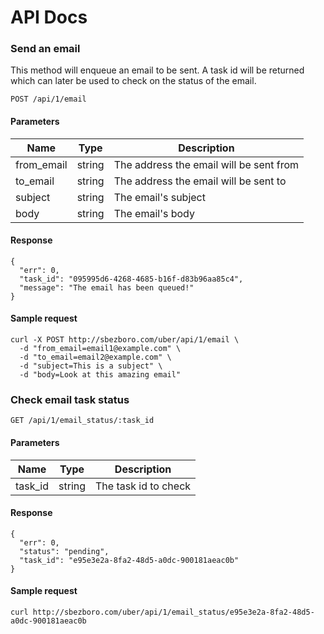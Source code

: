 API Docs
========


### Send an email

This method will enqueue an email to be sent. A task id will be returned which can later be used to check on the status of the email.

```
POST /api/1/email
```

#### Parameters

| Name       | Type   | Description                             |
|------------|--------|-----------------------------------------|
| from_email | string | The address the email will be sent from |
| to_email   | string | The address the email will be sent to   |
| subject    | string | The email's subject                     |
| body       | string | The email's body                        |

#### Response

```
{
  "err": 0,
  "task_id": "095995d6-4268-4685-b16f-d83b96aa85c4",
  "message": "The email has been queued!"
}
```

#### Sample request

```
curl -X POST http://sbezboro.com/uber/api/1/email \
  -d "from_email=email1@example.com" \
  -d "to_email=email2@example.com" \
  -d "subject=This is a subject" \
  -d "body=Look at this amazing email"
```

### Check email task status

```
GET /api/1/email_status/:task_id
```

#### Parameters

| Name    | Type   | Description          |
|---------|--------|----------------------|
| task_id | string | The task id to check |

#### Response

```
{
  "err": 0,
  "status": "pending",
  "task_id": "e95e3e2a-8fa2-48d5-a0dc-900181aeac0b"
}
```

#### Sample request

```
curl http://sbezboro.com/uber/api/1/email_status/e95e3e2a-8fa2-48d5-a0dc-900181aeac0b
```
